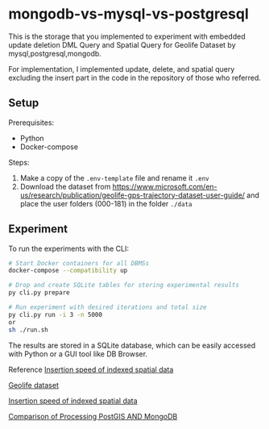# mongodb-vs-mysql-vs-postgresql
This is the storage that you implemented to experiment with embedded update deletion DML Query and Spatial Query for Geolife Dataset by mysql,postgresql,mongodb.

For implementation, I implemented update, delete, and spatial query excluding the insert part in the code in the repository of those who referred.

## Setup
Prerequisites:

- Python
- Docker-compose

Steps:

1. Make a copy of the `.env-template` file and rename it `.env`
2. Download the dataset from https://www.microsoft.com/en-us/research/publication/geolife-gps-trajectory-dataset-user-guide/ and place the user folders (000-181) in the folder `./data`

## Experiment

To run the experiments with the CLI:

```bash
# Start Docker containers for all DBMSs
docker-compose --compatibility up

# Drop and create SQLite tables for storing experimental results
py cli.py prepare

# Run experiment with desired iterations and total size 
py cli.py run -i 3 -n 5000
or
sh ./run.sh
```

The results are stored in a SQLite database, which can be easily accessed
with Python or a GUI tool like DB Browser.



Reference
[Insertion speed of indexed spatial data](https://github.com/LarsV123/it3010)

[Geolife dataset](https://www.microsoft.com/en-us/research/publication/geolife-gps-trajectory-dataset-user-guide/)

[Insertion speed of indexed spatial data](https://folk.idi.ntnu.no/baf/eremcis/2022/Group02.pdf)

[Comparison of Processing PostGIS AND MongoDB](https://edisciplinas.usp.br/pluginfile.php/5530294/mod_resource/content/1/BDAS19_DBAPML_online.pdf)
